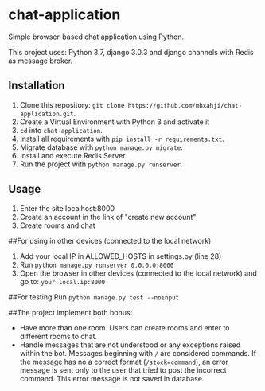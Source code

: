 # chat-application
Simple browser-based chat application using Python.

This project uses: Python 3.7, django 3.0.3 and django channels with Redis as message broker.

## Installation

1. Clone this repository: `git clone https://github.com/mhxahji/chat-application.git`.
2. Create a Virtual Environment with Python 3 and activate it
3. `cd` into `chat-application`.
4. Install all requirements with `pip install -r requirements.txt`.
5. Migrate database with `python manage.py migrate`.
6. Install and execute Redis Server.
7. Run the project with `python manage.py runserver`.

## Usage
1. Enter the site localhost:8000
2. Create an account in the link of "create new account"
3. Create rooms and chat

##For using in other devices (connected to the local network)
1. Add your local IP in ALLOWED_HOSTS in settings.py (line 28)
2. Run `python manage.py runserver 0.0.0.0:8000`
3. Open the browser in other devices (connected to the local network) and go to: `your.local.ip:8000`

##For testing
Run `python manage.py test --noinput`

##The project implement both bonus:
- Have more than one room. Users can create rooms and enter to different rooms to chat.
- Handle messages that are not understood or any exceptions raised within the bot.
  Messages beginning with `/` are considered commands. If the message has no a correct format
  (`/stock=command`), an error message is sent only to the user that tried to post the incorrect
  command. This error message is not saved in database.